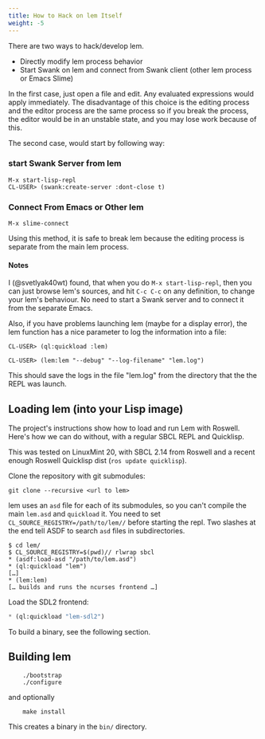 ```yaml
---
title: How to Hack on lem Itself
weight: -5
---
```


There are two ways to hack/develop lem.
* Directly modify lem process behavior
* Start Swank on lem and connect from Swank client (other lem process or Emacs Slime)

In the first case, just open a file and edit. Any evaluated expressions would apply immediately.
The disadvantage of this choice is the editing process and the editor process are the same process so if you break the process, the editor would be in an unstable state, and you may lose work because of this.
 
The second case, would start by following way:

### start Swank Server from lem
```
M-x start-lisp-repl
CL-USER> (swank:create-server :dont-close t)
```

### Connect From Emacs or Other lem
```
M-x slime-connect
```

Using this method, it is safe to break lem because the editing process is separate from the main lem process.

#### Notes

I (@svetlyak40wt) found, that when you do `M-x start-lisp-repl`, then you can just browse lem's sources, and hit `C-c C-c` on any definition, to change your lem's behaviour. No need to start a Swank server and to connect it from the separate Emacs.


Also, if you have problems launching lem (maybe for a display error), the lem function has a nice parameter to log the information into a file:
```
CL-USER> (ql:quickload :lem)

CL-USER> (lem:lem "--debug" "--log-filename" "lem.log")
```

This should save the logs in the file "lem.log" from the directory that the the REPL was launch.

## Loading lem (into your Lisp image)

The project's instructions show how to load and run Lem with Roswell. Here's how we can do without, with a regular SBCL REPL and Quicklisp.

This was tested on LinuxMint 20, with SBCL 2.14 from Roswell and a recent enough Roswell Quicklisp dist (`ros update quicklisp`).

Clone the repository with git submodules:

    git clone --recursive <url to lem>

lem uses an `asd` file for each of its submodules, so you can't compile the main `lem.asd` and `quickload` it. You need to set `CL_SOURCE_REGISTRY=/path/to/lem//` before starting the repl. Two slashes at the end tell ASDF to search `asd` files in subdirectories.

```
$ cd lem/
$ CL_SOURCE_REGISTRY=$(pwd)// rlwrap sbcl
* (asdf:load-asd "/path/to/lem.asd")
* (ql:quickload "lem")
[…]
* (lem:lem)
[… builds and runs the ncurses frontend …]
```

Load the SDL2 frontend:

```lisp
* (ql:quickload "lem-sdl2")
```

To build a binary, see the following section.

## Building lem

```
    ./bootstrap
    ./configure
```

and optionally

```
    make install
```

This creates a binary in the `bin/` directory.
